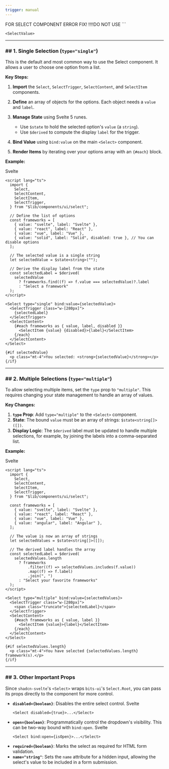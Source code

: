 ```yaml
---
trigger: manual
---
```


FOR SELECT COMPONENT ERROR FIX!
!!!!DO NOT USE ```

```
<SelectValue>
```

---

### ## 1. Single Selection (`type="single"`)

This is the default and most common way to use the Select component. It allows a user to choose one option from a list.

**Key Steps:**

1. **Import** the `Select`, `SelectTrigger`, `SelectContent`, and `SelectItem` components.
2. **Define** an array of objects for the options. Each object needs a `value` and `label`.
3. **Manage State** using Svelte 5 runes.
   - Use `$state` to hold the selected option's `value` (a `string`).
   - Use `$derived` to compute the display `label` for the trigger.

4. **Bind Value** using `bind:value` on the main `<Select>` component.
5. **Render Items** by iterating over your options array with an `{#each}` block.

**Example:**

Svelte

```
<script lang="ts">
  import {
    Select,
    SelectContent,
    SelectItem,
    SelectTrigger,
  } from "$lib/components/ui/select";

  // Define the list of options
  const frameworks = [
    { value: "svelte", label: "Svelte" },
    { value: "react", label: "React" },
    { value: "vue", label: "Vue" },
    { value: "solid", label: "Solid", disabled: true }, // You can disable options
  ];

  // The selected value is a single string
  let selectedValue = $state<string>("");

  // Derive the display label from the state
  const selectedLabel = $derived(
    selectedValue
      ? frameworks.find((f) => f.value === selectedValue)?.label
      : "Select a framework"
  );
</script>

<Select type="single" bind:value={selectedValue}>
  <SelectTrigger class="w-[280px]">
    {selectedLabel}
  </SelectTrigger>
  <SelectContent>
    {#each frameworks as { value, label, disabled }}
      <SelectItem {value} {disabled}>{label}</SelectItem>
    {/each}
  </SelectContent>
</Select>

{#if selectedValue}
  <p class="mt-4">You selected: <strong>{selectedValue}</strong></p>
{/if}
```

---

### ## 2. Multiple Selections (`type="multiple"`)

To allow selecting multiple items, set the `type` prop to `"multiple"`. This requires changing your state management to handle an array of values.

**Key Changes:**

1. **`type` Prop**: Add `type="multiple"` to the `<Select>` component.
2. **State**: The bound `value` must be an array of strings: `$state<string[]>([])`.
3. **Display Logic**: The `$derived` label must be updated to handle multiple selections, for example, by joining the labels into a comma-separated list.

**Example:**

Svelte

```
<script lang="ts">
  import {
    Select,
    SelectContent,
    SelectItem,
    SelectTrigger,
  } from "$lib/components/ui/select";

  const frameworks = [
    { value: "svelte", label: "Svelte" },
    { value: "react", label: "React" },
    { value: "vue", label: "Vue" },
    { value: "angular", label: "Angular" },
  ];

  // The value is now an array of strings
  let selectedValues = $state<string[]>([]);

  // The derived label handles the array
  const selectedLabel = $derived(
    selectedValues.length
      ? frameworks
          .filter((f) => selectedValues.includes(f.value))
          .map((f) => f.label)
          .join(", ")
      : "Select your favorite frameworks"
  );
</script>

<Select type="multiple" bind:value={selectedValues}>
  <SelectTrigger class="w-[280px]">
    <span class="truncate">{selectedLabel}</span>
  </SelectTrigger>
  <SelectContent>
    {#each frameworks as { value, label }}
      <SelectItem {value}>{label}</SelectItem>
    {/each}
  </SelectContent>
</Select>

{#if selectedValues.length}
  <p class="mt-4">You have selected {selectedValues.length} framework(s).</p>
{/if}
```

---

### ## 3. Other Important Props

Since `shadcn-svelte`'s `<Select>` wraps `bits-ui`'s `Select.Root`, you can pass its props directly to the component for more control.

- **`disabled={boolean}`**: Disables the entire select control.
  Svelte
  ```
  <Select disabled={true}>...</Select>
  ```
- **`open={boolean}`**: Programmatically control the dropdown's visibility. This can be two-way bound with `bind:open`.
  Svelte
  ```
  <Select bind:open={isOpen}>...</Select>
  ```
- **`required={boolean}`**: Marks the select as required for HTML form validation.
- **`name="string"`**: Sets the `name` attribute for a hidden input, allowing the select's value to be included in a form submission.
